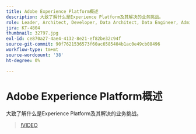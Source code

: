 ```yaml
---
title: Adobe Experience Platform概述
description: 大致了解什么是Experience Platform及其解决的业务挑战。
role: Leader, Architect, Developer, Data Architect, Data Engineer, Admin, User
jira: KT-4804
thumbnail: 32797.jpg
exl-id: ce870a27-4ae4-4132-8e21-ef82be32c94f
source-git-commit: 90f7621536573f60ac6585404b1ac0e49cb08496
workflow-type: tm+mt
source-wordcount: '38'
ht-degree: 0%

---
```


# Adobe Experience Platform概述

大致了解什么是Experience Platform及其解决的业务挑战。

>[!VIDEO](https://video.tv.adobe.com/v/32797?quality=12&learn=on)


